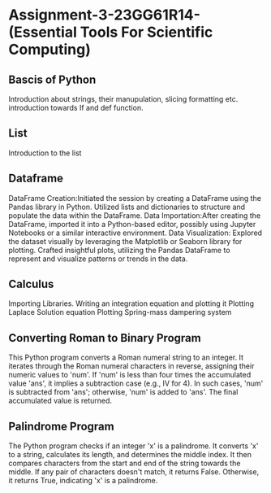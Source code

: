 # Assignment-3-23GG61R14-(Essential Tools For Scientific Computing)
## Bascis of Python
 Introduction about strings, their manupulation, slicing formatting etc.
introduction towards If and def function.
##  List
Introduction to the list
## Dataframe
DataFrame Creation:Initiated the session by creating a DataFrame using the Pandas library in Python.
Utilized lists and dictionaries to structure and populate the data within the DataFrame.
Data Importation:After creating the DataFrame, imported it into a Python-based editor, possibly using Jupyter Notebooks or a similar interactive environment.
Data Visualization: Explored the dataset visually by leveraging the Matplotlib or Seaborn library for plotting.
Crafted insightful plots, utilizing the Pandas DataFrame to represent and visualize patterns or trends in the data.

## Calculus
Importing Libraries.
Writing an integration equation and plotting it
Plotting Laplace Solution equation
Plotting Spring-mass dampering system

## Converting Roman to Binary Program

This Python program converts a Roman numeral string to an integer. It iterates through the Roman numeral characters in reverse, assigning their numeric values to 'num'. If 'num' is less than four times the accumulated value 'ans', it implies a subtraction case (e.g., IV for 4). In such cases, 'num' is subtracted from 'ans'; otherwise, 'num' is added to 'ans'. The final accumulated value is returned.

## Palindrome Program

The Python program checks if an integer 'x' is a palindrome. It converts 'x' to a string, calculates its length, and determines the middle index. It then compares characters from the start and end of the string towards the middle. If any pair of characters doesn't match, it returns False. Otherwise, it returns True, indicating 'x' is a palindrome.

## 
